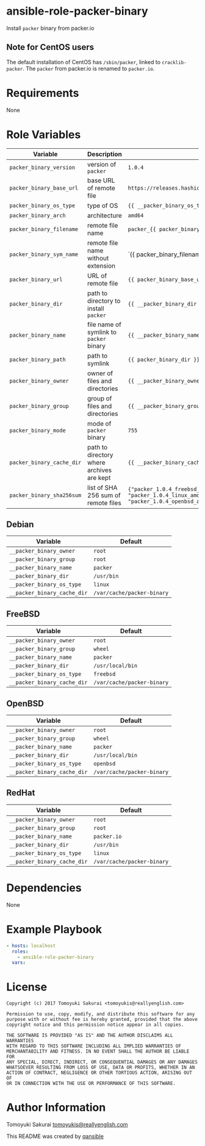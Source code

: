 # ansible-role-packer-binary

Install `packer` binary from packer.io

## Note for CentOS users

The default installation of CentOS has `/sbin/packer`, linked to
`cracklib-packer`. The `packer` from packer.io is renamed to `packer.io`.

# Requirements

None

# Role Variables

| Variable | Description | Default |
|----------|-------------|---------|
| `packer_binary_version` | version of `packer` | `1.0.4` |
| `packer_binary_base_url` | base URL of remote file | `https://releases.hashicorp.com/packer/{{ packer_binary_version }}` |
| `packer_binary_os_type` | type of OS | `{{ __packer_binary_os_type }}` |
| `packer_binary_arch` | architecture | `amd64` |
| `packer_binary_filename` | remote file name | `packer_{{ packer_binary_version }}_{{ packer_binary_os_type }}_{{ packer_binary_arch }}.zip` |
| `packer_binary_sym_name` | remote file name without extension | `{{ packer_binary_filename | splitext | first }}` |
| `packer_binary_url` | URL of remote file | `{{ packer_binary_base_url }}/{{ packer_binary_filename }}` |
| `packer_binary_dir` | path to directory to install `packer` | `{{ __packer_binary_dir }}` |
| `packer_binary_name` | file name of symlink to `packer` binary | `{{ __packer_binary_name }}` |
| `packer_binary_path` | path to symlink | `{{ packer_binary_dir }}/{{ packer_binary_name }}` |
| `packer_binary_owner` | owner of files and directories | `{{ __packer_binary_owner }}` |
| `packer_binary_group` | group of files and directories| `{{ __packer_binary_group }}` |
| `packer_binary_mode` | mode of `packer` binary | `755` |
| `packer_binary_cache_dir` | path to directory where archives are kept | `{{ __packer_binary_cache_dir }}` |
| `packer_binary_sha256sum` | list of SHA 256 sum of remote files | `{"packer_1.0.4_freebsd_amd64.zip"=>"8c6aebcaf228d6883cd6afda4b88028cd8168fd04d92feb016b7b4a79571d0a2", "packer_1.0.4_linux_amd64.zip"=>"646da085cbcb8c666474d500a44d933df533cf4f1ff286193d67b51372c3c59e", "packer_1.0.4_openbsd_amd64.zip"=>"487ca4f29c327b389370768cb303ade4d791854918d52632be305ac9e614e64f"}` |


## Debian

| Variable | Default |
|----------|---------|
| `__packer_binary_owner` | `root` |
| `__packer_binary_group` | `root` |
| `__packer_binary_name` | `packer` |
| `__packer_binary_dir` | `/usr/bin` |
| `__packer_binary_os_type` | `linux` |
| `__packer_binary_cache_dir` | `/var/cache/packer-binary` |

## FreeBSD

| Variable | Default |
|----------|---------|
| `__packer_binary_owner` | `root` |
| `__packer_binary_group` | `wheel` |
| `__packer_binary_name` | `packer` |
| `__packer_binary_dir` | `/usr/local/bin` |
| `__packer_binary_os_type` | `freebsd` |
| `__packer_binary_cache_dir` | `/var/cache/packer-binary` |

## OpenBSD

| Variable | Default |
|----------|---------|
| `__packer_binary_owner` | `root` |
| `__packer_binary_group` | `wheel` |
| `__packer_binary_name` | `packer` |
| `__packer_binary_dir` | `/usr/local/bin` |
| `__packer_binary_os_type` | `openbsd` |
| `__packer_binary_cache_dir` | `/var/cache/packer-binary` |

## RedHat

| Variable | Default |
|----------|---------|
| `__packer_binary_owner` | `root` |
| `__packer_binary_group` | `root` |
| `__packer_binary_name` | `packer.io` |
| `__packer_binary_dir` | `/usr/bin` |
| `__packer_binary_os_type` | `linux` |
| `__packer_binary_cache_dir` | `/var/cache/packer-binary` |

# Dependencies

None

# Example Playbook

```yaml
- hosts: localhost
  roles:
    - ansible-role-packer-binary
  vars:
```

# License

```
Copyright (c) 2017 Tomoyuki Sakurai <tomoyukis@reallyenglish.com>

Permission to use, copy, modify, and distribute this software for any
purpose with or without fee is hereby granted, provided that the above
copyright notice and this permission notice appear in all copies.

THE SOFTWARE IS PROVIDED "AS IS" AND THE AUTHOR DISCLAIMS ALL WARRANTIES
WITH REGARD TO THIS SOFTWARE INCLUDING ALL IMPLIED WARRANTIES OF
MERCHANTABILITY AND FITNESS. IN NO EVENT SHALL THE AUTHOR BE LIABLE FOR
ANY SPECIAL, DIRECT, INDIRECT, OR CONSEQUENTIAL DAMAGES OR ANY DAMAGES
WHATSOEVER RESULTING FROM LOSS OF USE, DATA OR PROFITS, WHETHER IN AN
ACTION OF CONTRACT, NEGLIGENCE OR OTHER TORTIOUS ACTION, ARISING OUT OF
OR IN CONNECTION WITH THE USE OR PERFORMANCE OF THIS SOFTWARE.
```

# Author Information

Tomoyuki Sakurai <tomoyukis@reallyenglish.com>

This README was created by [qansible](https://github.com/trombik/qansible)
